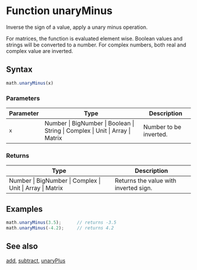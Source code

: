 # Function unaryMinus

Inverse the sign of a value, apply a unary minus operation.

For matrices, the function is evaluated element wise. Boolean values and
strings will be converted to a number. For complex numbers, both real and
complex value are inverted.


## Syntax

```js
math.unaryMinus(x)
```

### Parameters

Parameter | Type | Description
--------- | ---- | -----------
`x` | Number &#124; BigNumber &#124; Boolean &#124; String &#124; Complex &#124; Unit &#124; Array &#124; Matrix | Number to be inverted.

### Returns

Type | Description
---- | -----------
Number &#124; BigNumber &#124; Complex &#124; Unit &#124; Array &#124; Matrix | Returns the value with inverted sign.


## Examples

```js
math.unaryMinus(3.5);      // returns -3.5
math.unaryMinus(-4.2);     // returns 4.2
```


## See also

[add](add.md),
[subtract](subtract.md),
[unaryPlus](unaryPlus.md)


<!-- Note: This file is automatically generated from source code comments. Changes made in this file will be overridden. -->
